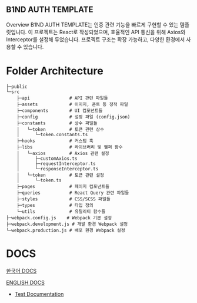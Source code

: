 ## B1ND AUTH TEMPLATE
Overview
B1ND AUTH TEMPLATE는 인증 관련 기능을 빠르게 구현할 수 있는 템플릿입니다. 이 프로젝트는 React로 작성되었으며, 효율적인 API 통신을 위해 Axios와 Interceptor를 설정해 두었습니다. 프로젝트 구조는 확장 가능하고, 다양한 환경에서 사용할 수 있습니다.

# Folder Architecture
```
├─public
└─src
    ├─api               # API 관련 파일들
    ├─assets            # 이미지, 폰트 등 정적 파일
    ├─components        # UI 컴포넌트들
    ├─config            # 설정 파일 (config.json)
    ├─constants         # 상수 파일들
    │   └─token         # 토큰 관련 상수
    │      └─token.constants.ts
    ├─hooks             # 커스텀 훅
    ├─libs              # 라이브러리 및 헬퍼 함수
    │   └─axios         # Axios 관련 설정
    │      ├─customAxios.ts
    │      ├─requestInterceptor.ts
    │      └─responseInterceptor.ts
    │   └─token         # 토큰 관련 설정
    │      └─token.ts
    ├─pages             # 페이지 컴포넌트들
    ├─queries           # React Query 관련 파일들
    ├─styles            # CSS/SCSS 파일들
    ├─types             # 타입 정의
    └─utils             # 유틸리티 함수들
├─webpack.config.js    # Webpack 기본 설정
├─webpack.development.js # 개발 환경 Webpack 설정
└─webpack.production.js # 배포 환경 Webpack 설정

```

# DOCS

[한국어 DOCS](https://github.com/Team-B1ND/B1ND-AUTH-TEMPLATE/tree/main/docs/KO_README.md)

[ENGLISH DOCS](https://github.com/Team-B1ND/B1ND-AUTH-TEMPLATE/tree/main/docs/ENG_README.md)

- [Test Documentation](./test/README.md)